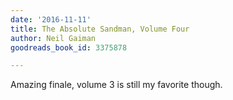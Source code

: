 ```yaml
---
date: '2016-11-11'
title: The Absolute Sandman, Volume Four
author: Neil Gaiman
goodreads_book_id: 3375878

---
```

Amazing finale, volume 3 is still my favorite though.
